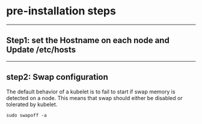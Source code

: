 # pre-installation steps 
---
## Step1: set the Hostname on each node and Update /etc/hosts
---
## step2: Swap configuration

The default behavior of a kubelet is to fail to start if swap memory is detected on a node. This means that swap should either be disabled or tolerated by kubelet.

```
sudo swapoff -a
```
